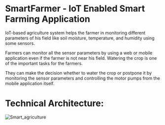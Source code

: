 # SmartFarmer - IoT Enabled Smart Farming Application

   IoT-based agriculture system helps the farmer in
monitoring different parameters of his field like
soil moisture, temperature, and humidity using 
some sensors.
    
   Farmers can monitor all the sensor parameters by
using a web or mobile application even if the 
farmer is not near his field. Watering the crop
is one of the important tasks for the farmers.

   They can make the decision whether to water the
crop or postpone it by monitoring the sensor 
parameters and controlling the motor pumps from
the mobile application itself.

# Technical Architecture: 

![Smart_agriculture](https://user-images.githubusercontent.com/113254856/192781678-cdb486f8-c497-427b-864d-b76ee2481e1f.png)

